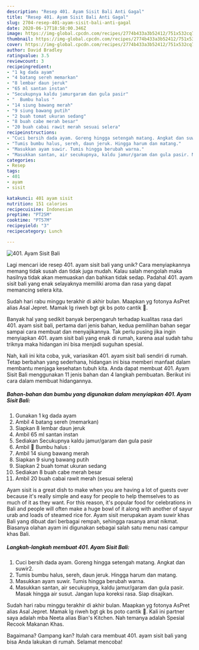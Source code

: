 ```yaml
---
description: "Resep 401. Ayam Sisit Bali Anti Gagal"
title: "Resep 401. Ayam Sisit Bali Anti Gagal"
slug: 2704-resep-401-ayam-sisit-bali-anti-gagal
date: 2020-06-17T18:58:00.346Z
image: https://img-global.cpcdn.com/recipes/2774b433a3b52412/751x532cq70/401-ayam-sisit-bali-foto-resep-utama.jpg
thumbnail: https://img-global.cpcdn.com/recipes/2774b433a3b52412/751x532cq70/401-ayam-sisit-bali-foto-resep-utama.jpg
cover: https://img-global.cpcdn.com/recipes/2774b433a3b52412/751x532cq70/401-ayam-sisit-bali-foto-resep-utama.jpg
author: David Bradley
ratingvalue: 3.5
reviewcount: 3
recipeingredient:
- "1 kg dada ayam"
- "4 batang sereh memarkan"
- "8 lembar daun jeruk"
- "65 ml santan instan"
- "Secukupnya kaldu jamurgaram dan gula pasir"
- "  Bumbu halus "
- "14 siung bawang merah"
- "9 siung bawang putih"
- "2 buah tomat ukuran sedang"
- "8 buah cabe merah besar"
- "20 buah cabai rawit merah sesuai selera"
recipeinstructions:
- "Cuci bersih dada ayam. Goreng hingga setengah matang. Angkat dan suwir2."
- "Tumis bumbu halus, sereh, daun jeruk. Hingga harum dan matang."
- "Masukkan ayam suwir. Tumis hingga berubah warna."
- "Masukkan santan, air secukupnya, kaldu jamur/garam dan gula pasir. Masak hingga air susut. Jangan lupa koreksi rasa. Siap disajikan."
categories:
- Resep
tags:
- 401
- ayam
- sisit

katakunci: 401 ayam sisit 
nutrition: 151 calories
recipecuisine: Indonesian
preptime: "PT25M"
cooktime: "PT57M"
recipeyield: "3"
recipecategory: Lunch

---
```



![401. Ayam Sisit Bali](https://img-global.cpcdn.com/recipes/2774b433a3b52412/751x532cq70/401-ayam-sisit-bali-foto-resep-utama.jpg)

Lagi mencari ide resep 401. ayam sisit bali yang unik? Cara menyiapkannya memang tidak susah dan tidak juga mudah. Kalau salah mengolah maka hasilnya tidak akan memuaskan dan bahkan tidak sedap. Padahal 401. ayam sisit bali yang enak selayaknya memiliki aroma dan rasa yang dapat memancing selera kita.

Sudah hari rabu minggu terakhir di akhir bulan. Maapkan yg fotonya AsPret alias Asal Jepret. Mamak lg riweh bgt gk bs poto cantik 🙈.

Banyak hal yang sedikit banyak berpengaruh terhadap kualitas rasa dari 401. ayam sisit bali, pertama dari jenis bahan, kedua pemilihan bahan segar sampai cara membuat dan menyajikannya. Tak perlu pusing jika ingin menyiapkan 401. ayam sisit bali yang enak di rumah, karena asal sudah tahu triknya maka hidangan ini bisa menjadi suguhan spesial.


Nah, kali ini kita coba, yuk, variasikan 401. ayam sisit bali sendiri di rumah. Tetap berbahan yang sederhana, hidangan ini bisa memberi manfaat dalam membantu menjaga kesehatan tubuh kita. Anda dapat membuat 401. Ayam Sisit Bali menggunakan 11 jenis bahan dan 4 langkah pembuatan. Berikut ini cara dalam membuat hidangannya.

<!--inarticleads1-->

##### Bahan-bahan dan bumbu yang digunakan dalam menyiapkan 401. Ayam Sisit Bali:

1. Gunakan 1 kg dada ayam
1. Ambil 4 batang sereh (memarkan)
1. Siapkan 8 lembar daun jeruk
1. Ambil 65 ml santan instan
1. Sediakan Secukupnya kaldu jamur/garam dan gula pasir
1. Ambil  💮 Bumbu halus :
1. Ambil 14 siung bawang merah
1. Siapkan 9 siung bawang putih
1. Siapkan 2 buah tomat ukuran sedang
1. Sediakan 8 buah cabe merah besar
1. Ambil 20 buah cabai rawit merah (sesuai selera)


Ayam sisit is a great dish to make when you are having a lot of guests over because it&#39;s really simple and easy for people to help themselves to as much of it as they want. For this reason, it&#39;s popular food for celebrations in Bali and people will often make a huge bowl of it along with another of sayur urab and loads of steamed rice for. Ayam sisit merupakan ayam suwir khas Bali yang dibuat dari berbagai rempah, sehingga rasanya amat nikmat. Biasanya olahan ayam ini digunakan sebagai salah satu menu nasi campur khas Bali. 

<!--inarticleads2-->

##### Langkah-langkah membuat 401. Ayam Sisit Bali:

1. Cuci bersih dada ayam. Goreng hingga setengah matang. Angkat dan suwir2.
1. Tumis bumbu halus, sereh, daun jeruk. Hingga harum dan matang.
1. Masukkan ayam suwir. Tumis hingga berubah warna.
1. Masukkan santan, air secukupnya, kaldu jamur/garam dan gula pasir. Masak hingga air susut. Jangan lupa koreksi rasa. Siap disajikan.


Sudah hari rabu minggu terakhir di akhir bulan. Maapkan yg fotonya AsPret alias Asal Jepret. Mamak lg riweh bgt gk bs poto cantik 🙈. Kali ini partner saya adalah mba Neeta alias Bian&#39;s Kitchen. Nah temanya adalah Spesial Recook Makanan Khas. 

Bagaimana? Gampang kan? Itulah cara membuat 401. ayam sisit bali yang bisa Anda lakukan di rumah. Selamat mencoba!
